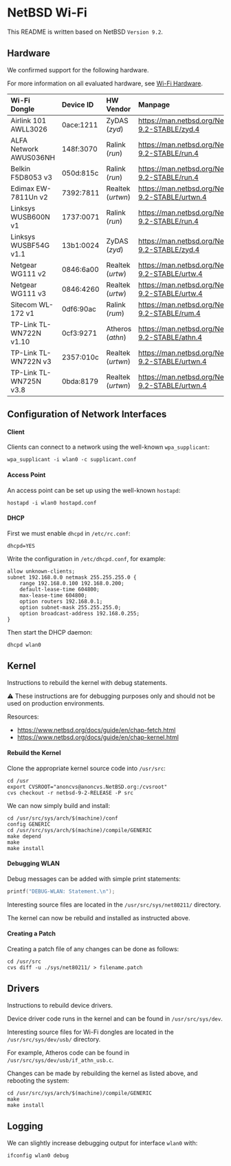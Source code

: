# NetBSD Wi-Fi

This README is written based on NetBSD ```Version 9.2```.

## Hardware

We confirmed support for the following hardware.

For more information on all evaluated hardware, see [Wi-Fi Hardware](../HARDWARE.md). 

| Wi-Fi Dongle | Device ID | HW Vendor | Manpage | AP-Mode |
| :----------- | :----- | :-------- | :------ | :-----: |
| Airlink 101 AWLL3026 | 0ace:1211 | ZyDAS (_zyd_) | https://man.netbsd.org/NetBSD-9.2-STABLE/zyd.4 | No |
| ALFA Network AWUS036NH | 148f:3070 | Ralink (_run_) | https://man.netbsd.org/NetBSD-9.2-STABLE/run.4 | No |
| Belkin F5D8053 v3 | 050d:815c | Ralink (_run_) | https://man.netbsd.org/NetBSD-9.2-STABLE/run.4 | No |
| Edimax EW-7811Un v2 | 7392:7811 | Realtek (_urtwn_) | https://man.netbsd.org/NetBSD-9.2-STABLE/urtwn.4 | Yes |
| Linksys WUSB600N v1 | 1737:0071 | Ralink (_run_) | https://man.netbsd.org/NetBSD-9.2-STABLE/run.4 | No |
| Linksys WUSBF54G v1.1 | 13b1:0024 | ZyDAS (_zyd_) | https://man.netbsd.org/NetBSD-9.2-STABLE/zyd.4 | No |
| Netgear WG111 v2 | 0846:6a00 | Realtek (_urtw_) | https://man.netbsd.org/NetBSD-9.2-STABLE/urtw.4 | Yes |
| Netgear WG111 v3 | 0846:4260 | Realtek (_urtw_) | https://man.netbsd.org/NetBSD-9.2-STABLE/urtw.4 | Yes |
| Sitecom WL-172 v1 | 0df6:90ac | Ralink (_rum_) | https://man.netbsd.org/NetBSD-9.2-STABLE/rum.4 | Yes |
| TP-Link TL-WN722N v1.10 | 0cf3:9271 | Atheros (_athn_) | https://man.netbsd.org/NetBSD-9.2-STABLE/athn.4 | Yes |
| TP-Link TL-WN722N v3 | 2357:010c | Realtek (_urtwn_) | https://man.netbsd.org/NetBSD-9.2-STABLE/urtwn.4 | Yes |
| TP-Link TL-WN725N v3.8 | 0bda:8179 | Realtek (_urtwn_) | https://man.netbsd.org/NetBSD-9.2-STABLE/urtwn.4 | Yes |

## Configuration of Network Interfaces

#### Client

Clients can connect to a network using the well-known ```wpa_supplicant```:
```
wpa_supplicant -i wlan0 -c supplicant.conf
```

#### Access Point

An access point can be set up using the well-known ```hostapd```:
```
hostapd -i wlan0 hostapd.conf
```

#### DHCP

First we must enable ```dhcpd``` in ```/etc/rc.conf```:
```
dhcpd=YES
```

Write the configuration in ```/etc/dhcpd.conf```, for example:
```
allow unknown-clients;
subnet 192.168.0.0 netmask 255.255.255.0 {
    range 192.168.0.100 192.168.0.200;
    default-lease-time 604800;
    max-lease-time 604800;
    option routers 192.168.0.1;
    option subnet-mask 255.255.255.0;
    option broadcast-address 192.168.0.255;
}
```

Then start the DHCP daemon:
```
dhcpd wlan0
```

## Kernel

Instructions to rebuild the kernel with debug statements.

:warning: These instructions are for debugging purposes only and should not be used on production environments.

Resources:

- https://www.netbsd.org/docs/guide/en/chap-fetch.html
- https://www.netbsd.org/docs/guide/en/chap-kernel.html

#### Rebuild the Kernel

Clone the appropriate kernel source code into ```/usr/src```:
```
cd /usr
export CVSROOT="anoncvs@anoncvs.NetBSD.org:/cvsroot"
cvs checkout -r netbsd-9-2-RELEASE -P src
```

We can now simply build and install:
```
cd /usr/src/sys/arch/$(machine)/conf
config GENERIC
cd /usr/src/sys/arch/$(machine)/compile/GENERIC
make depend
make
make install
```

#### Debugging WLAN

Debug messages can be added with simple print statements:
```c
printf("DEBUG-WLAN: Statement.\n");
```

Interesting source files are located in the ```/usr/src/sys/net80211/``` directory.

The kernel can now be rebuild and installed as instructed above.

#### Creating a Patch

Creating a patch file of any changes can be done as follows:
```
cd /usr/src
cvs diff -u ./sys/net80211/ > filename.patch
```

## Drivers

Instructions to rebuild device drivers.

Device driver code runs in the kernel and can be found in ```/usr/src/sys/dev```.

Interesting source files for Wi-Fi dongles are located in the ```/usr/src/sys/dev/usb/``` directory.

For example, Atheros code can be found in ```/usr/src/sys/dev/usb/if_athn_usb.c```.

Changes can be made by rebuilding the kernel as listed above, and rebooting the system:
```
cd /usr/src/sys/arch/$(machine)/compile/GENERIC
make
make install
```

## Logging

We can slightly increase debugging output for interface ```wlan0``` with:
```
ifconfig wlan0 debug
```
